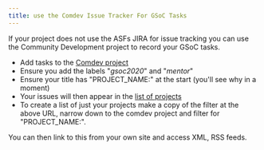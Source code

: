 ```yaml
---
title: use the Comdev Issue Tracker For GSoC Tasks
---
```


If your project does not use the ASFs JIRA for issue tracking you can use
the Community Development project to record your GSoC tasks. 

* Add tasks to the [Comdev project](https://issues.apache.org/jira/browse/COMDEV)
* Ensure you add the labels "*gsoc2020*" and "*mentor*"
* Ensure your title has "PROJECT_NAME:" at the start (you'll see why in a
moment)
* Your issues will then appear in the [list of projects](https://s.apache.org/gsoc2020ideas)
* To create a list of just your projects make a copy of the filter at the
above URL, narrow down to the comdev project and filter for "PROJECT_NAME:".

You can then link to this from your own site and access XML, RSS feeds.
